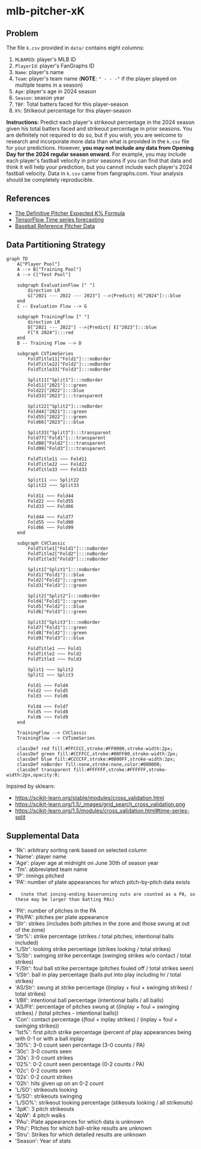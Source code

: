 # mlb-pitcher-xK

## Problem
The file `k.csv` provided in `data/` contains eight columns:
1. `MLBAMID`: player's MLB ID
1. `PlayerId`: player's FanGraphs ID
1. `Name`: player's name
1. `Team`: player's team name (**NOTE**: `" - - -"` if the player played on multiple teams in a season)
1. `Age`: player's age in 2024 season
1. `Season`: season year
1. `TBF`: Total batters faced for this player-season
1. `K%`: Strikeout percentage for this player-season

**Instructions:**
Predict each player's strikeout percentage in the 2024 season
given his total batters faced and strikeout percentage in prior seasons.
You are definitely not required to do so, but if you wish, you are welcome to research
and incorporate more data than what is provided in the `k.csv` file for your predictions.
However, **you may not include any data from Opening Day for the 2024 regular season onward**.
For example, you may include each player's fastball velocity in prior seasons if you can find that data
and think it will help your prediction, but you cannot include each player's 2024 fastball velocity.
Data in `k.csv` came from fangraphs.com. Your analysis should be completely reproducible.

## References
- [The Definitive Pitcher Expected K% Formula](https://fantasy.fangraphs.com/the-definitive-pitcher-expected-k-formula/)
- [TensorFlow Time series forecasting](https://www.tensorflow.org/tutorials/structured_data/time_series)
- [Baseball Reference Pitcher Data](https://www.baseball-reference.com/leagues/majors/2014-pitches-pitching.shtml)

## Data Partitioning Strategy
```mermaid
graph TD
    A["Player Pool"]
    A --> B["Training Pool"]
    A --> C["Test Pool"]

    subgraph EvaluationFlow [" "]
        direction LR
        G["2021 --- 2022 --- 2023"] -->|Predict| H["2024"]:::blue
    end
    C -- Evaluation Flow --> G

    subgraph TrainingFlow [" "]
        direction LR
        D["2021 --- 2022"] -->|Predict| E["2023"]:::blue
        F["X 2024"]:::red
    end
    B -- Training Flow --> D

    subgraph CVTimeSeries
        FoldTitle11["Fold1"]:::noBorder
        FoldTitle22["Fold2"]:::noBorder
        FoldTitle33["Fold3"]:::noBorder

        Split11["Split1"]:::noBorder
        Fold11["2021"]:::green
        Fold22["2022"]:::blue
        Fold33["2023"]:::transparent

        Split22["Split2"]:::noBorder
        Fold44["2021"]:::green
        Fold55["2022"]:::green
        Fold66["2023"]:::blue

        Split33["Split3"]:::transparent
        Fold77["Fold1"]:::transparent
        Fold88["Fold2"]:::transparent
        Fold99["Fold3"]:::transparent

        FoldTitle11 ~~~ Fold11
        FoldTitle22 ~~~ Fold22
        FoldTitle33 ~~~ Fold33

        Split11 ~~~ Split22
        Split22 ~~~ Split33

        Fold11 ~~~ Fold44
        Fold22 ~~~ Fold55
        Fold33 ~~~ Fold66

        Fold44 ~~~ Fold77
        Fold55 ~~~ Fold88
        Fold66 ~~~ Fold99
    end

    subgraph CVClassic
        FoldTitle1["Fold1"]:::noBorder
        FoldTitle2["Fold2"]:::noBorder
        FoldTitle3["Fold3"]:::noBorder

        Split1["Split1"]:::noBorder
        Fold1["Fold1"]:::blue
        Fold2["Fold2"]:::green
        Fold3["Fold3"]:::green

        Split2["Split2"]:::noBorder
        Fold4["Fold1"]:::green
        Fold5["Fold2"]:::blue
        Fold6["Fold3"]:::green

        Split3["Split3"]:::noBorder
        Fold7["Fold1"]:::green
        Fold8["Fold2"]:::green
        Fold9["Fold3"]:::blue

        FoldTitle1 ~~~ Fold1
        FoldTitle2 ~~~ Fold2
        FoldTitle3 ~~~ Fold3

        Split1 ~~~ Split2
        Split2 ~~~ Split3

        Fold1 ~~~ Fold4
        Fold2 ~~~ Fold5
        Fold3 ~~~ Fold6

        Fold4 ~~~ Fold7
        Fold5 ~~~ Fold8
        Fold6 ~~~ Fold9
    end

    TrainingFlow --> CVClassic
    TrainingFlow --> CVTimeSeries

    classDef red fill:#FFCCCC,stroke:#FF0000,stroke-width:2px;
    classDef green fill:#CCFFCC,stroke:#00FF00,stroke-width:2px;
    classDef blue fill:#CCCCFF,stroke:#0000FF,stroke-width:2px;
    classDef noBorder fill:none,stroke:none,color:#000000;
    classDef transparent fill:#FFFFFF,stroke:#FFFFFF,stroke-width:2px,opacity:0;
```

Inpsired by sklearn:
- https://scikit-learn.org/stable/modules/cross_validation.html
- https://scikit-learn.org/1.5/_images/grid_search_cross_validation.png
- https://scikit-learn.org/1.5/modules/cross_validation.html#time-series-split

## Supplemental Data
- 'Rk': arbitrary sorting rank based on selected column
- 'Name': player name
- 'Age': player age at midnight on June 30th of season year
- 'Tm': abbreviated team name
- 'IP': innings pitched
- 'PA': number of plate appearances for which pitch-by-pitch data exists
-       (note that inning-ending baserunning outs are counted as a PA, so these may be larger than batting PAs)
- 'Pit': number of pitches in the PA
- 'Pit/PA': pitches per plate appearance
- 'Str': strikes (includes both pitches in the zone and those swung at out of the zone)
- 'Str%': strike percentage (strikes / total pitches; intentional balls included)
- 'L/Str': looking strike percentage (strikes looking / total strikes)
- 'S/Str': swinging strike percentage (swinging strikes w/o contact / total strikes)
- 'F/Str': foul ball strike percentage (pitches fouled off / total strikes seen)
- 'I/Str': ball in play percentage (balls put into play including hr / total strikes)
- 'AS/Str': swung at strike percentage ((inplay + foul + swinging strikes) / total strikes)
- 'I/Bll': intentional ball percentage (intentional balls / all balls)
- 'AS/Pit': percentage of pitches swung at ((inplay + foul + swinging strikes) / (total pitches - intentional balls))
- 'Con': contact percentage ((foul + inplay strikes) / (inplay + foul + swinging strikes))
- '1st%': first pitch strike percentage (percent of play appearances being with 0-1 or with a ball inplay
- '30%': 3-0 count seen percentage (3-0 counts / PA)
- '30c': 3-0 counts seen
- '30s': 3-0 count strikes
- '02%': 0-2 count seen percentage (0-2 counts / PA)
- '02c': 0-2 counts seen
- '02s': 0-2 count strikes
- '02h': hits given up on an 0-2 count
- 'L/SO': strikeouts looking
- 'S/SO': strikeouts swinging
- 'L/SO%': strikeout looking percentage (stikeouts looking / all strikeouts)
- '3pK': 3 pitch strikeouts
- '4pW': 4 pitch walks
- 'PAu': Plate appearances for which data is unknown
- 'Pitu': Pitches for which ball-strike results are unknown
- 'Stru': Strikes for which detailed results are unknown
- 'Season': Year of stats
